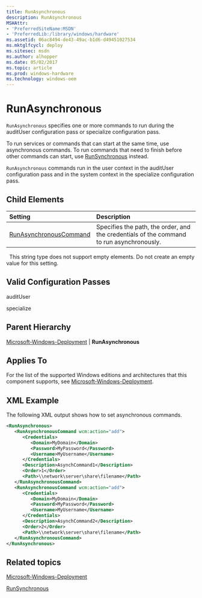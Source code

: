```yaml
---
title: RunAsynchronous
description: RunAsynchronous
MSHAttr:
- 'PreferredSiteName:MSDN'
- 'PreferredLib:/library/windows/hardware'
ms.assetid: 06ac8494-de43-49ac-b1d6-d49451027534
ms.mktglfcycl: deploy
ms.sitesec: msdn
ms.author: alhopper
ms.date: 05/02/2017
ms.topic: article
ms.prod: windows-hardware
ms.technology: windows-oem
---
```

# RunAsynchronous

`RunAsynchronous` specifies one or more commands to run during the auditUser configuration pass or specialize configuration pass.

To run services or commands that can start at the same time, use asynchronous commands. To run commands that need to finish before other commands can start, use [RunSynchronous](microsoft-windows-deployment-runsynchronous.md) instead.

`RunAsynchronous` commands run in the user context in the auditUser configuration pass and in the system context in the specialize configuration pass.

## Child Elements

| Setting                 | Description                                                                           |
|:------------------------|:--------------------------------------------------------------------------------------|
| [RunAsynchronousCommand](microsoft-windows-deployment-runasynchronous-runasynchronouscommand.md) | Specifies the path, the order, and the credentials of the command to run asynchronously. |
 
This string type does not support empty elements. Do not create an empty value for this setting.

## Valid Configuration Passes

auditUser

specialize

## Parent Hierarchy

[Microsoft-Windows-Deployment](microsoft-windows-deployment.md) | **RunAsynchronous**

## Applies To

For the list of the supported Windows editions and architectures that this component supports, see [Microsoft-Windows-Deployment](microsoft-windows-deployment.md).

## XML Example

The following XML output shows how to set asynchronous commands.

```XML
<RunAsynchronous>
   <RunAsynchronousCommand wcm:action="add">
      <Credentials>
         <Domain>MyDomain</Domain>
         <Password>MyPassword</Password>
         <Username>MyUsername</Username>
      </Credentials>
      <Description>AsynchCommand1</Description>
      <Order>1</Order>
      <Path>\\network\server\share\filename</Path>
   </RunAsynchronousCommand>
   <RunAsynchronousCommand wcm:action="add">
      <Credentials>
         <Domain>MyDomain</Domain>
         <Password>MyPassword</Password>
         <Username>MyUsername</Username>
      </Credentials>
      <Description>AsynchCommand2</Description>
      <Order>2</Order>
      <Path>\\network\server\share\filename</Path>
   </RunAsynchronousCommand>
</RunAsynchronous>
```

## Related topics

[Microsoft-Windows-Deployment](microsoft-windows-deployment.md)

[RunSynchronous](microsoft-windows-deployment-runsynchronous.md)